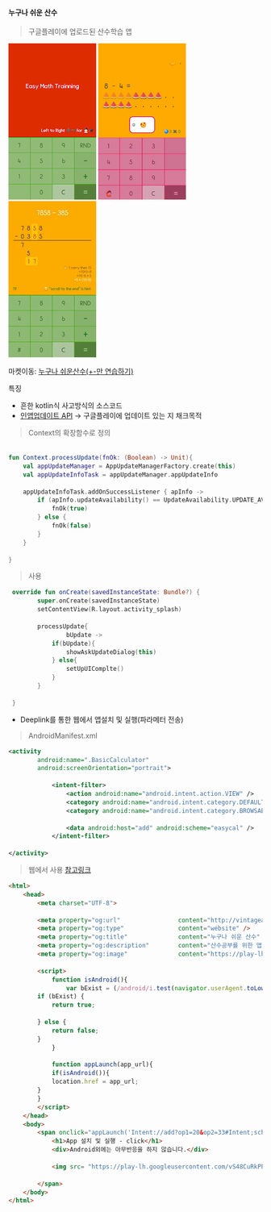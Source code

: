 #### 누구나 쉬운 산수
> 구글플레이에 업로드된 산수학습 앱

![](1.webp)
![](2.webp)
![](3.webp)

마켓이동: [누구나 쉬운산수(+-만 연습하기)](https://play.google.com/store/apps/details?id=com.psw.calcultrainer)

특징
- 흔한 kotlin식 사고방식의 소스코드
- [인앱업데이트 API](https://developer.android.com/guide/playcore/in-app-updates?hl=ko) → 구글플레이에 업데이트 있는 지 채크목적

> Context의 확장함수로 정의
~~~kotlin

fun Context.processUpdate(fnOk: (Boolean) -> Unit){
    val appUpdateManager = AppUpdateManagerFactory.create(this)
    val appUpdateInfoTask = appUpdateManager.appUpdateInfo

    appUpdateInfoTask.addOnSuccessListener { apInfo ->
        if (apInfo.updateAvailability() == UpdateAvailability.UPDATE_AVAILABLE){
            fnOk(true)
        } else {
            fnOk(false)
        }
    }

}
~~~

> 사용
~~~kotlin
 override fun onCreate(savedInstanceState: Bundle?) {
        super.onCreate(savedInstanceState)
        setContentView(R.layout.activity_splash)

        processUpdate{
                bUpdate ->
            if(bUpdate){
                showAskUpdateDialog(this)
            } else{
                setUpUIComplte()
            }
        }

 }
~~~

- Deeplink를 통한 웹에서 앱설치 및 실행(파라메터 전송)

> AndroidManifest.xml
~~~xml
<activity
        android:name=".BasicCalculator"
        android:screenOrientation="portrait">

            <intent-filter>
                <action android:name="android.intent.action.VIEW" />
                <category android:name="android.intent.category.DEFAULT" />
                <category android:name="android.intent.category.BROWSABLE" />

                <data android:host="add" android:scheme="easycal" />
            </intent-filter>

</activity>
~~~

> 웹에서 사용
> [참고링크](https://vintageappmaker.tistory.com/249)
~~~html
<html>
    <head>
    	<meta charset="UTF-8">

    	<meta property="og:url"                content="http://vintageappmaker.com/apps/easycal/appcheck.html" />
		<meta property="og:type"               content="website" />
		<meta property="og:title"              content="누구나 쉬운 산수" />
		<meta property="og:description"        content="산수공부를 위한 앱" />
		<meta property="og:image"              content="https://play-lh.googleusercontent.com/vS48CuRkPP92bF-CmaAwovmj7PTgKMjWG0b4sC4_PIcEgvopyIoaGI8GePv7TAiHaw=s180-rw" />

    	<script>
            function isAndroid(){
                var bExist = (/android/i.test(navigator.userAgent.toLowerCase()));	 
		if (bExist) {
		    return true;

		} else {
		    return false;
		}
            }

            function appLaunch(app_url){
	        if(isAndroid()){
		    location.href = app_url;
		}
	    }
		</script>
    </head>
    <body>
       	<span onclick="appLaunch('Intent://add?op1=20&op2=33#Intent;scheme=easycal;package=com.psw.calcultrainer;end')">
        	<h1>App 설치 및 실행 - click</h1>   
        	<div>Android외에는 아무반응을 하지 않습니다.</div>

        	<img src= "https://play-lh.googleusercontent.com/vS48CuRkPP92bF-CmaAwovmj7PTgKMjWG0b4sC4_PIcEgvopyIoaGI8GePv7TAiHaw=s180-rw">

        </span>
    </body>
</html>
~~~

